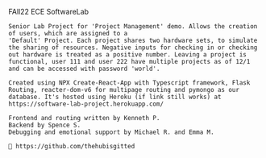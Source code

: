 FAll22 ECE SoftwareLab 

    Senior Lab Project for 'Project Management' demo. Allows the creation of users, which are assigned to a
    'Default' Project. Each project shares two hardware sets, to simulate the sharing of resources. Negative inputs for checking in or checking out hardware is treated as a positive number. Leaving a project is functional, user 111 and user 222 have multiple projects as of 12/1 and can be accessed with password 'world'.

    Created using NPX Create-React-App with Typescript framework, Flask Routing, reacter-dom-v6 for multipage routing and pymongo as our database. It's hosted using Heroku (if link still works) at 
    https://software-lab-project.herokuapp.com/

    Frontend and routing written by Kenneth P. 
    Backend by Spence S.
    Debugging and emotional support by Michael R. and Emma M.

    🔌 https://github.com/thehubisgitted
